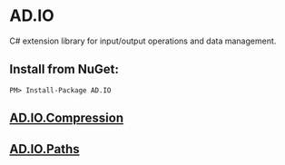 # AD.IO
C# extension library for input/output operations and data management.
## Install from NuGet:
```
PM> Install-Package AD.IO
```
## [AD.IO.Compression](https://github.com/austindrenski/AD.IO/wiki/AD.IO.Compression)
## [AD.IO.Paths](https://github.com/austindrenski/AD.IO/wiki/AD.IO.Paths)
